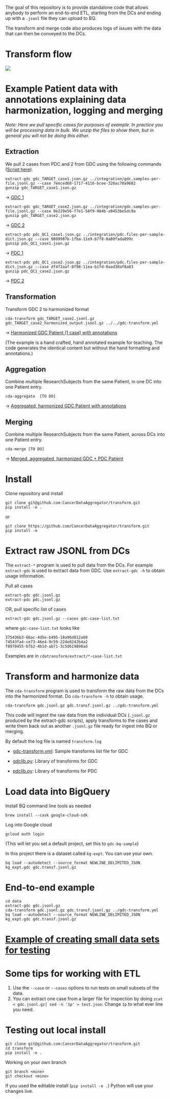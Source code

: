 The goal of this repository is to provide standalone code that allows anybody to
perform an end-to-end ETL, starting from the DCs and ending up with a `.jsonl`
file they can upload to BQ.

The transform and merge code also produces logs of issues with the data that can
then be conveyed to the DCs.

# Transform flow

![](overallflow.png)


# Example Patient data with annotations explaining data harmonization, logging and merging

_Note: Here we pull specific cases for purposes of example. In practice you will_
_be processing data in bulk. We unzip the files to show them, but in general you_
_will not be doing this either._

## Extraction
We pull 2 cases from PDC and 2 from GDC using the following commands ([Script
here](tests/steps/extract.sh)).

```
extract-gdc gdc_TARGET_case1.json.gz ../integration/gdc.samples-per-file.jsonl.gz --case 7eeced68-1717-4116-bcee-328ac70a9682
gunzip gdc_TARGET_case1.json.gz
```
-> [GDC 1](tests/steps/gdc_TARGET_case1.json)


```
extract-gdc gdc_TARGET_case2.json.gz ../integration/gdc.samples-per-file.jsonl.gz --case 9e229e56-f7e1-58f9-984b-a9453be5dc9a
gunzip gdc_TARGET_case2.json.gz
```
-> [GDC 2](tests/steps/gdc_TARGET_case2.json)


```
extract-pdc pdc_QC1_case1.json.gz ../integration/pdc.files-per-sample-dict.json.gz --case 0809987b-1fba-11e9-b7f8-0a80fada099c
gunzip pdc_QC1_case1.json.gz
```
-> [PDC 1](tests/steps/pdc_QC1_case1.json)


```
extract-pdc pdc_QC1_case2.json.gz ../integration/pdc.files-per-sample-dict.json.gz --case df4f2aaf-8f98-11ea-b1fd-0aad30af8a83
gunzip pdc_QC1_case2.json.gz
```
-> [PDC 2](tests/steps/pdc_QC1_case2.json)

## Transformation

Transform GDC 2 to harmonized format
```
cda-transform gdc_TARGET_case2.jsonl.gz gdc_TARGET_case2_harmonized_output.jsonl.gz ../../gdc-transform.yml
```
-> [Harmonized GDC Patient (1 case) with annotations](tests/steps/gdc_TARGET_case2_harmonized.yaml)

(The example is a hand crafted, hand annotated example for teaching. The code
generates the identical content but without the hand formatting and annotations.)

## Aggregation

Combine multiple ResearchSubjects from the same Patient, in one DC into one
Patient entry.

```
cda-aggregate  [TO DO]
```
-> [Aggregated, harmonized GDC Patient with annotations](tests/steps/gdc_TARGET_aggregated.yaml)

## Merging

Combine multiple ResearchSubjects from the same Patient, across DCs into one
Patient entry.

```
cda-merge [TO DO]
```
-> [Merged, aggregated, harmonized GDC + PDC Patient](tests/steps/gdc_pdc_TCGA-E2-A10A_merged.yaml)

# Install

Clone repository and install
```
git clone git@github.com:CancerDataAggregator/transform.git
pip install -e .
```
or
```
git clone https://github.com/CancerDataAggregator/transform.git
pip install -e
```


# Extract raw JSONL from DCs
The `extract-*` program is used to pull data from the DCs. For example
`extract-gdc` is used to extract data from GDC. Use `extract-gdc -h` to obtain
usage information.


Pull all cases
```
extract-gdc gdc.jsonl.gz
extract-pdc pdc.jsonl.gz
```

OR, pull specific list of cases
```
extract-gdc gdc.jsonl.gz --cases gdc-case-list.txt
```

where `gdc-case-list.txt` looks like 

```
375436b3-66ac-4d5e-b495-18a96d812a69
74543fa4-ce73-46e4-9c59-224e8242b4a2
f8970455-bfb2-4b1d-ab71-3c5d619898ad
```

Examples are in `cdatransform/extract/*-case-list.txt`


# Transform and harmonize data

The `cda-transform` program is used to transform the raw data from the DCs into
the harmonized format. Do `cda-transform -h` to obtain usage.

```
cda-transform gdc.jsonl.gz gdc.transf.jsonl.gz ../gdc-transform.yml
```

This code will ingest the raw data from the individual DCs (`.jsonl.gz` produced
by the extract-gdc scripts), apply transforms to the cases and write them back
out as another `.jsonl.gz` file ready for ingest into BQ or merging.

By default the log file is named `transform.log`

- [gdc-transform.yml](gdc-transform.yml): Sample transforms list file for GDC

- [gdclib.py](cdatransform/gdclib.py): Library of transforms for GDC 
- [pdclib.py](cdatransform/pdclib.py): Library of transforms for PDC 


# Load data into BigQuery

Install BQ command line tools as needed
```
brew install --cask google-cloud-sdk
```

Log into Google cloud

```
gcloud auth login
```

(This will let you set a default project, set this to `gdc-bq-sample`)


In this project there is a dataset called `kg-expt`. You can use your own.

```
bq load --autodetect --source_format NEWLINE_DELIMITED_JSON kg_expt.gdc gdc.transf.jsonl.gz
```

# End-to-end example

```
cd data
extract-gdc gdc.jsonl.gz 
cda-transform gdc.jsonl.gz gdc.transf.jsonl.gz ../gdc-transform.yml
bq load --autodetect --source_format NEWLINE_DELIMITED_JSON kg_expt.gdc gdc.transf.jsonl.gz
```

# [Example of creating small data sets for testing](tests/small/Readme.md)

# Some tips for working with ETL
1. Use the `--case` or `--cases` options to run tests on small subsets of the data.
1. You can extract one case from a larger file for inspection by doing `zcat <
   gdc.jsonl.gz| sed -n '1p' > test.json`. Change `1p` to what ever line you
   need. 


# Testing out local install

```
git clone git@github.com:CancerDataAggregator/transform.git
cd transform
pip install -e .
```

Working on your own branch

```
git branch <mine>
git checkout <mine>
```

If you used the editable install (`pip install -e .`) Python will use your
changes live.
